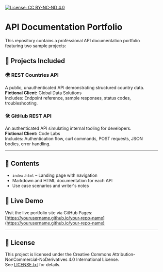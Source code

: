 [![License: CC BY-NC-ND 4.0](https://img.shields.io/badge/License-CC%20BY--NC--ND%204.0-lightgrey.svg)](https://creativecommons.org/licenses/by-nc-nd/4.0/)

# API Documentation Portfolio

This repository contains a professional API documentation portfolio featuring two sample projects:

## 📘 Projects Included

### 🌍 REST Countries API
A public, unauthenticated API demonstrating structured country data.  
**Fictional Client:** Global Data Solutions  
Includes: Endpoint reference, sample responses, status codes, troubleshooting.

### 🛠 GitHub REST API
An authenticated API simulating internal tooling for developers.  
**Fictional Client:** Code Labs  
Includes: Authentication flow, curl commands, POST requests, JSON bodies, error handling.

---

## 📂 Contents
- `index.html` – Landing page with navigation
- Markdown and HTML documentation for each API
- Use case scenarios and writer's notes

## 📄 Live Demo
Visit the live portfolio site via GitHub Pages:  
[https://yourusername.github.io/your-repo-name](https://yourusername.github.io/your-repo-name)

---

## 📝 License
This project is licensed under the Creative Commons Attribution-NonCommercial-NoDerivatives 4.0 International License.  
See [LICENSE.txt](LICENSE.txt) for details.
